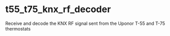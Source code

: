 # t55_t75_knx_rf_decoder
Receive and decode the KNX RF signal sent from the Uponor T-55 and T-75 thermostats
